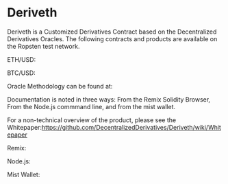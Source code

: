 # Deriveth
Deriveth is a Customized Derivatives Contract based on the Decentralized Derivatives Oracles.
The following contracts and products are available on the Ropsten test network.

ETH/USD:

BTC/USD:


Oracle Methodology can be found at:



Documentation is noted in three ways:  From the Remix Solidity Browser,  From the Node.js commmand line, and from the mist wallet.

For a non-technical overview of the product, please see the Whitepaper:https://github.com/DecentralizedDerivatives/Deriveth/wiki/Whitepaper 


Remix:



Node.js:




Mist Wallet:
